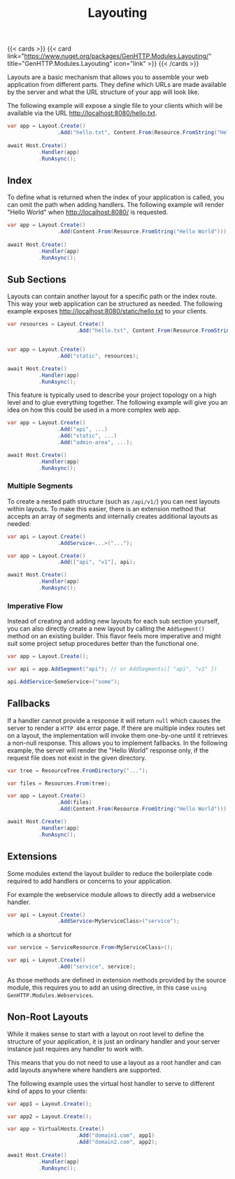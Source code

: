 ﻿---
title: Layouting
description: 'Easily break down your web application into logical sections of content.'
weight: 1
cascade:
  type: docs
---

{{< cards >}}
{{< card link="https://www.nuget.org/packages/GenHTTP.Modules.Layouting/" title="GenHTTP.Modules.Layouting" icon="link" >}}
{{< /cards >}}

Layouts are a basic mechanism that allows you to assemble your web application from
different parts. They define which URLs are made available by the server and what
the URL structure of your app will look like.

The following example will expose a single file to your clients which will be available
via the URL [http://localhost:8080/hello.txt](http://localhost:8080/hello.txt).

```csharp
var app = Layout.Create()
                .Add("hello.txt", Content.From(Resource.FromString("Hello World")));
                   
await Host.Create()
          .Handler(app)
          .RunAsync();
```

## Index

To define what is returned when the index of your application is called, you can
omit the path when adding handlers. The following example will render "Hello World"
when [http://localhost:8080/](http://localhost:8080/) is requested.

```csharp
var app = Layout.Create()
                .Add(Content.From(Resource.FromString("Hello World")));
                   
await Host.Create()
          .Handler(app)
          .RunAsync();
```

## Sub Sections

Layouts can contain another layout for a specific path or the index route. This
way your web application can be structured as needed. The following example
exposes [http://localhost:8080/static/hello.txt](http://localhost:8080/static/hello.txt)
to your clients.

```csharp
var resources = Layout.Create()
                      .Add("hello.txt", Content.From(Resource.FromString("Hello World")));


var app = Layout.Create()
                .Add("static", resources);

await Host.Create()
          .Handler(app)
          .RunAsync();
```

This feature is typically used to describe your project topology on a high level and
to glue everything together. The following example will give you an idea on how this
could be used in a more complex web app.

```csharp
var app = Layout.Create()
                .Add("api", ...)
                .Add("static", ...)
                .Add("admin-area", ...);

await Host.Create()
          .Handler(app)
          .RunAsync();
```

### Multiple Segments

To create a nested path structure (such as `/api/v1/`) you can nest layouts within layouts. To make this easier,
there is an extension method that accepts an array of segments and internally creates
additional layouts as needed:

```csharp
var api = Layout.Create()
                .AddService<...>("...");

var app = Layout.Create()
                .Add(["api", "v1"], api);

await Host.Create()
          .Handler(app)
          .RunAsync();
```

### Imperative Flow

Instead of creating and adding new layouts for each sub section yourself, you can also directly create a new layout
by calling the `AddSegment()` method on an existing builder. 
This flavor feels more imperative and might suit some project
setup procedures better than the functional one.

```csharp
var app = Layout.Create();

var api = app.AddSegment("api"); // or AddSegments([ "api", "v1" ])

api.AddService<SomeService>("some");
```

## Fallbacks

If a handler cannot provide a response it will return `null` which causes the server
to render a `HTTP 404` error page. If there are multiple index routes set on a layout,
the implementation will invoke them one-by-one until it retrieves a non-null response. This
allows you to implement fallbacks. In the following example, the server will render the "Hello World"
response only, if the request file does not exist in the given directory.

```csharp
var tree = ResourceTree.FromDirectory("...");

var files = Resources.From(tree);

var app = Layout.Create()
                .Add(files)
                .Add(Content.From(Resource.FromString("Hello World")));

await Host.Create()
          .Handler(app)
          .RunAsync();
```

## Extensions

Some modules extend the layout builder to reduce the boilerplate code required
to add handlers or concerns to your application.

For example the webservice module allows to directly add a webservice handler.

```csharp
var api = Layout.Create()
                .AddService<MyServiceClass>("service");
```

which is a shortcut for

```csharp
var service = ServiceResource.From<MyServiceClass>();

var api = Layout.Create()
                .Add("service", service);
```

As those methods are defined in extension methods provided by the source module,
this requires you to add an using directive, in this case `using GenHTTP.Modules.Webservices`.

## Non-Root Layouts

While it makes sense to start with a layout on root level to define the structure
of your application, it is just an ordinary handler and your server instance
just requires any handler to work with.

This means that you do not need to use a layout as a root handler and can add
layouts anywhere where handlers are supported.

The following example uses the virtual host handler to serve to different kind of
apps to your clients:

```csharp
var app1 = Layout.Create();

var app2 = Layout.Create();

var app = VirtualHosts.Create()
                      .Add("domain1.com", app1)
                      .Add("domain2.com", app2);
                      
await Host.Create()
          .Handler(app)
          .RunAsync();            
```
